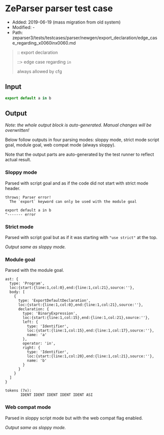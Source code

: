 # ZeParser parser test case

- Added: 2019-06-19 (mass migration from old system)
- Modified: -
- Path: zeparser3/tests/testcases/parser/newgen/export_declaration/edge_case_regarding_x0060inx0060.md

> :: export declaration
>
> ::> edge case regarding `in`
>
> always allowed by cfg

## Input

`````js
export default a in b
`````

## Output

_Note: the whole output block is auto-generated. Manual changes will be overwritten!_

Below follow outputs in four parsing modes: sloppy mode, strict mode script goal, module goal, web compat mode (always sloppy).

Note that the output parts are auto-generated by the test runner to reflect actual result.

### Sloppy mode

Parsed with script goal and as if the code did not start with strict mode header.

`````
throws: Parser error!
  The `export` keyword can only be used with the module goal

export default a in b
^------- error
`````

### Strict mode

Parsed with script goal but as if it was starting with `"use strict"` at the top.

_Output same as sloppy mode._

### Module goal

Parsed with the module goal.

`````
ast: {
  type: 'Program',
  loc:{start:{line:1,col:0},end:{line:1,col:21},source:''},
  body: [
    {
      type: 'ExportDefaultDeclaration',
      loc:{start:{line:1,col:0},end:{line:1,col:21},source:''},
      declaration: {
        type: 'BinaryExpression',
        loc:{start:{line:1,col:15},end:{line:1,col:21},source:''},
        left: {
          type: 'Identifier',
          loc:{start:{line:1,col:15},end:{line:1,col:17},source:''},
          name: 'a'
        },
        operator: 'in',
        right: {
          type: 'Identifier',
          loc:{start:{line:1,col:20},end:{line:1,col:21},source:''},
          name: 'b'
        }
      }
    }
  ]
}

tokens (7x):
       IDENT IDENT IDENT IDENT IDENT ASI
`````


### Web compat mode

Parsed in sloppy script mode but with the web compat flag enabled.

_Output same as sloppy mode._
